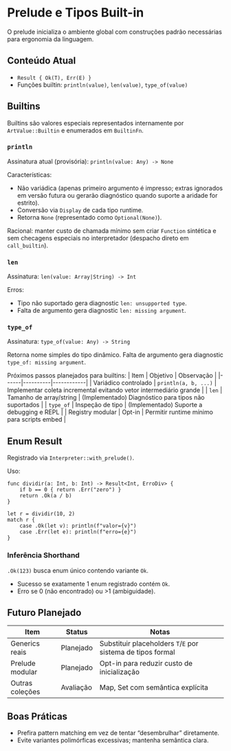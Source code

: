 # Prelude e Tipos Built-in

O prelude inicializa o ambiente global com construções padrão necessárias para ergonomia da linguagem.

## Conteúdo Atual
- `Result { Ok(T), Err(E) }`
- Funções builtin: `println(value)`, `len(value)`, `type_of(value)`

## Builtins
Builtins são valores especiais representados internamente por `ArtValue::Builtin` e enumerados em `BuiltinFn`.

### `println`
Assinatura atual (provisória): `println(value: Any) -> None`

Características:
- Não variádica (apenas primeiro argumento é impresso; extras ignorados em versão futura ou gerarão diagnóstico quando suporte a aridade for estrito).
- Conversão via `Display` de cada tipo runtime.
- Retorna `None` (representado como `Optional(None)`).

Racional: manter custo de chamada mínimo sem criar `Function` sintética e sem checagens especiais no interpretador (despacho direto em `call_builtin`).

### `len`
Assinatura: `len(value: Array|String) -> Int`

Erros:
- Tipo não suportado gera diagnostic `len: unsupported type`.
- Falta de argumento gera diagnostic `len: missing argument`.

### `type_of`
Assinatura: `type_of(value: Any) -> String`

Retorna nome simples do tipo dinâmico. Falta de argumento gera diagnostic `type_of: missing argument`.

Próximos passos planejados para builtins:
| Item | Objetivo | Observação |
|------|----------|------------|
| Variádico controlado | `println(a, b, ...)` | Implementar coleta incremental evitando vetor intermediário grande |
| `len` | Tamanho de array/string | (Implementado) Diagnóstico para tipos não suportados |
| `type_of` | Inspeção de tipo | (Implementado) Suporte a debugging e REPL |
| Registry modular | Opt-in | Permitir runtime mínimo para scripts embed |

## Enum Result
Registrado via `Interpreter::with_prelude()`.

Uso:
```
func dividir(a: Int, b: Int) -> Result<Int, ErroDiv> {
    if b == 0 { return .Err("zero") }
    return .Ok(a / b)
}

let r = dividir(10, 2)
match r {
    case .Ok(let v): println(f"valor={v}")
    case .Err(let e): println(f"erro={e}")
}
```

### Inferência Shorthand
`.Ok(123)` busca enum único contendo variante `Ok`.
- Sucesso se exatamente 1 enum registrado contém `Ok`.
- Erro se 0 (não encontrado) ou >1 (ambiguidade).

## Futuro Planejado
| Item | Status | Notas |
|------|--------|-------|
| Generics reais | Planejado | Substituir placeholders `T`/`E` por sistema de tipos formal |
| Prelude modular | Planejado | Opt-in para reduzir custo de inicialização |
| Outras coleções | Avaliação | Map, Set com semântica explícita |

## Boas Práticas
- Prefira pattern matching em vez de tentar “desembrulhar” diretamente.
- Evite variantes polimórficas excessivas; mantenha semântica clara.
